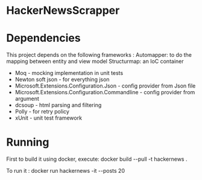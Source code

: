# HackerNewsScrapper

# Dependencies 
This project depends on the following frameworks :
Automapper:  to do the mapping between entity and view model
Structurmap: an IoC container
* Moq - mocking implementation in unit tests
* Newton soft json - for everything json
* Microsoft.Extensions.Configuration.Json - config provider from Json file
* Microsoft.Extensions.Configuration.Commandline - config provider from argument
* dcsoup - html parsing and filtering
* Polly - for retry policy
* xUnit - unit test framework

# Running
First to build it using docker, execute:
docker build --pull -t hackernews .

To run it :
docker run hackernews -it --posts 20
